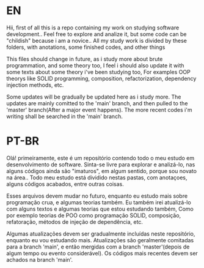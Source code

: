 # EN
Hii, first of all this is a repo containing my work on studying software development.. 
Feel free to explore and analize it, but some code can be "childish" because i am a novice..
All my study work is divided by these folders, with anotations, some finished codes, and other things

This files should change in future, as i study more about brute programmation, 
and some theory too,
I feel i should also update it with some texts about some theory i've been studying too,
For examples OOP theorys like SOLID programming, composition, refactorization, dependency injection methods, etc.

Some updates will be gradually be updated here as i study more.
The updates are mainly comitted to the 'main' branch, and then pulled to the 'master' branch(After a major event happens). 
The more recent codes i'm writing shall be searched in the 'main' branch.

# PT-BR
Olá! primeiramente, este é um repositório contendo todo o meu estudo em desenvolvimento de software.
Sinta-se livre para explorar e analizá-lo, nas alguns códigos ainda são "imaturos", em algum sentido, porque sou novato na área..
Todo meu estudo está dividido nestas pastas, com anotaçoes, alguns códigos acabados, entre outras coisas.

Esses arquivos devem mudar no futuro, enquanto eu estudo mais sobre programação crua, e algumas teorias também.
Eu também irei atualizá-lo com alguns textos e algumas teorias que estou estudando também,
Como por exemplo teorias de POO como programação SOLID, composição, refatoração, métodos de injeção de dependência, etc.

Algumas atualizações devem ser gradualmente incluídas neste repositório, enquanto eu vou estudando mais.
Atualizações são geralmente comitadas para a branch 'main', e então mergidas com a branch 'master'(depois de algum tempo ou evento considerável).
Os códigos mais recentes devem ser achados na branch 'main'.
